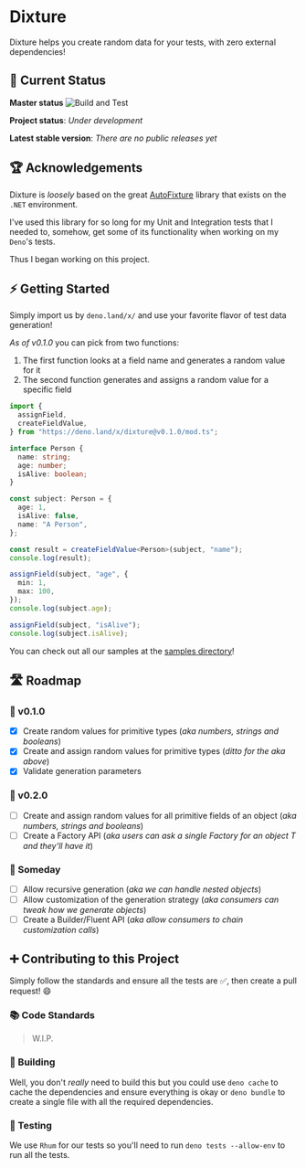 # Dixture

Dixture helps you create random data for your tests, with zero external dependencies!

## 🚥 Current Status

**Master status** ![Build and Test](https://github.com/rodolphocastro/dixture/workflows/Build%20and%20Test/badge.svg?branch=master)

**Project status**: *Under development*

**Latest stable version**: *There are no public releases yet*

## 🏆 Acknowledgements

Dixture is *loosely* based on the great [AutoFixture](https://github.com/AutoFixture/AutoFixture) library that exists on the `.NET` environment.

I've used this library for so long for my Unit and Integration tests that I needed to, somehow, get some of its functionality when working on my `Deno`'s tests.

Thus I began working on this project.

## ⚡ Getting Started

Simply import us by `deno.land/x/` and use your favorite flavor of test data generation!

*As of v0.1.0* you can pick from two functions:

1. The first function looks at a field name and generates a random value for it
2. The second function generates and assigns a random value for a specific field

```typescript
import {
  assignField,
  createFieldValue,
} from "https://deno.land/x/dixture@v0.1.0/mod.ts";

interface Person {
  name: string;
  age: number;
  isAlive: boolean;
}

const subject: Person = {
  age: 1,
  isAlive: false,
  name: "A Person",
};

const result = createFieldValue<Person>(subject, "name");
console.log(result);

assignField(subject, "age", {
  min: 1,
  max: 100,
});
console.log(subject.age);

assignField(subject, "isAlive");
console.log(subject.isAlive);
```

You can check out all our samples at the [samples directory](./samples/)!

## 🛣 Roadmap

### 🚩 v0.1.0

+ [X] Create random values for primitive types (*aka numbers, strings and booleans*)
+ [X] Create and assign random values for primitive types (*ditto for the aka above*)
+ [X] Validate generation parameters

### 🏁 v0.2.0

+ [ ] Create and assign random values for all primitive fields of an object (*aka numbers, strings and booleans*)
+ [ ] Create a Factory API (*aka users can ask a single Factory for an object T and they'll have it*)

### 💭 Someday

+ [ ] Allow recursive generation (*aka we can handle nested objects*)
+ [ ] Allow customization of the generation strategy (*aka consumers can tweak how we generate objects*)
+ [ ] Create a Builder/Fluent API (*aka allow consumers to chain customization calls*)

## ➕ Contributing to this Project

Simply follow the standards and ensure all the tests are ✅, then create a pull request! 😄

### 📚 Code Standards

> W.I.P.

### 🔨 Building

Well, you don't *really* need to build this but you could use `deno cache` to cache the dependencies and ensure everything is okay or `deno bundle` to create a single file with all the required dependencies.

### 🤖 Testing

We use `Rhum` for our tests so you'll need to run `deno tests --allow-env` to run all the tests.
